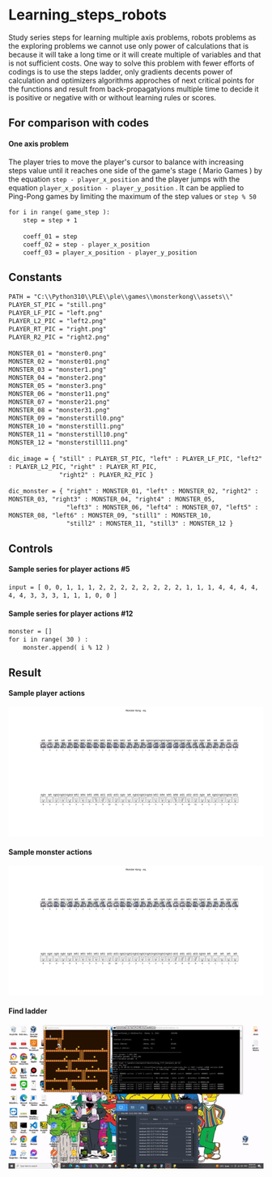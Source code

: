 # Learning_steps_robots

Study series steps for learning multiple axis problems, robots problems as the exploring problems we cannot use only power of calculations that is because it will take a long time or it will create multiple of variables and that is not sufficient costs. One way to solve this problem with fewer efforts of codings is to use the steps ladder, only gradients decents power of calculation and optimizers algorithms approches of next critical points for the functions and result from back-propagatyions multiple time to decide it is positive or negative with or without learning rules or scores.

## For comparison with codes ## 

#### One axis problem ####

The player tries to move the player's cursor to balance with increasing steps value until it reaches one side of the game's stage ( Mario Games ) by the equation ```step - player_x_position``` and the player jumps with the equation ```player_x_position - player_y_position``` .  It can be applied to Ping-Pong games by limiting the maximum of the step values or ```step % 50``` 

```
for i in range( game_step ):
    step = step + 1
    
    coeff_01 = step 
    coeff_02 = step - player_x_position
    coeff_03 = player_x_position - player_y_position
```

## Constants ##


```
PATH = "C:\\Python310\\PLE\\ple\\games\\monsterkong\\assets\\"
PLAYER_ST_PIC = "still.png"
PLAYER_LF_PIC = "left.png"
PLAYER_L2_PIC = "left2.png"
PLAYER_RT_PIC = "right.png"
PLAYER_R2_PIC = "right2.png"

MONSTER_01 = "monster0.png"
MONSTER_02 = "monster01.png"
MONSTER_03 = "monster1.png"
MONSTER_04 = "monster2.png"
MONSTER_05 = "monster3.png"
MONSTER_06 = "monster11.png"
MONSTER_07 = "monster21.png"
MONSTER_08 = "monster31.png"
MONSTER_09 = "monsterstill0.png"
MONSTER_10 = "monsterstill1.png"
MONSTER_11 = "monsterstill10.png"
MONSTER_12 = "monsterstill11.png"

dic_image = { "still" : PLAYER_ST_PIC, "left" : PLAYER_LF_PIC, "left2" : PLAYER_L2_PIC, "right" : PLAYER_RT_PIC, 
              "right2" : PLAYER_R2_PIC }

dic_monster = { "right" : MONSTER_01, "left" : MONSTER_02, "right2" : MONSTER_03, "right3" : MONSTER_04, "right4" : MONSTER_05, 
                "left3" : MONSTER_06, "left4" : MONSTER_07, "left5" : MONSTER_08, "left6" : MONSTER_09, "still1" : MONSTER_10, 
                "still2" : MONSTER_11, "still3" : MONSTER_12 }
```

## Controls ##


#### Sample series for player actions #5 ####


```
input = [ 0, 0, 1, 1, 1, 2, 2, 2, 2, 2, 2, 2, 2, 1, 1, 1, 4, 4, 4, 4, 4, 4, 3, 3, 3, 1, 1, 1, 0, 0 ]
```


#### Sample series for player actions #12 ####

```
monster = []
for i in range( 30 ) :
    monster.append( i % 12 )
```


## Result ##

#### Sample player actions ####

![Sample player actions](https://github.com/jkaewprateep/Learning_steps_robots/blob/main/Figure_1.png?raw=true "Sample player actions")

#### Sample monster actions ####

![Sample monster actions](https://github.com/jkaewprateep/Learning_steps_robots/blob/main/Figure_2.png?raw=true "Sample monster actions")

#### Find ladder ###

![Find ladder](https://github.com/jkaewprateep/Learning_steps_robots/blob/main/ladder.gif?raw=true "Find ladder")
